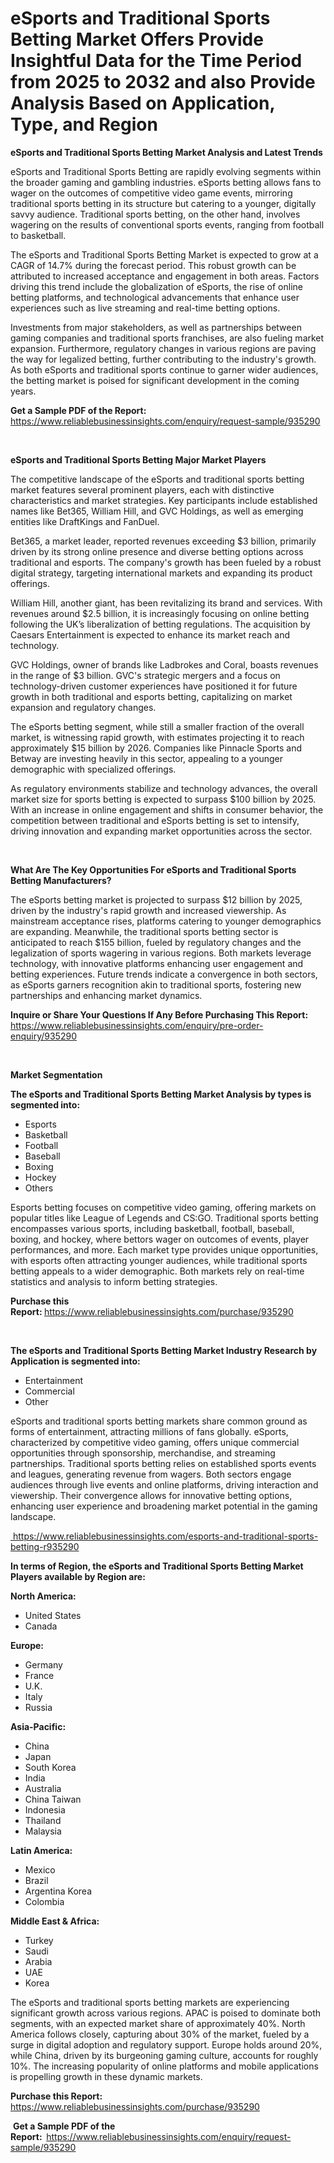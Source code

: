 <p><h1>eSports and Traditional Sports Betting Market Offers Provide Insightful Data for the Time Period from 2025 to 2032 and also Provide Analysis Based on Application, Type, and Region</h1></p><p><strong>eSports and Traditional Sports Betting Market Analysis and Latest Trends</strong></p>
<p><p>eSports and Traditional Sports Betting are rapidly evolving segments within the broader gaming and gambling industries. eSports betting allows fans to wager on the outcomes of competitive video game events, mirroring traditional sports betting in its structure but catering to a younger, digitally savvy audience. Traditional sports betting, on the other hand, involves wagering on the results of conventional sports events, ranging from football to basketball.</p><p>The eSports and Traditional Sports Betting Market is expected to grow at a CAGR of 14.7% during the forecast period. This robust growth can be attributed to increased acceptance and engagement in both areas. Factors driving this trend include the globalization of eSports, the rise of online betting platforms, and technological advancements that enhance user experiences such as live streaming and real-time betting options.</p><p>Investments from major stakeholders, as well as partnerships between gaming companies and traditional sports franchises, are also fueling market expansion. Furthermore, regulatory changes in various regions are paving the way for legalized betting, further contributing to the industry's growth. As both eSports and traditional sports continue to garner wider audiences, the betting market is poised for significant development in the coming years.</p></p>
<p><strong>Get a Sample PDF of the Report:&nbsp;</strong> <a href="https://www.reliablebusinessinsights.com/enquiry/request-sample/935290?utm_campaign=2224&utm_medium=2&utm_source=Github&utm_content=ia&utm_term=18042025&utm_id=esports-and-traditional-sports-betting">https://www.reliablebusinessinsights.com/enquiry/request-sample/935290</a></p>
<p>&nbsp;</p>
<p><strong>eSports and Traditional Sports Betting Major Market Players</strong></p>
<p><p>The competitive landscape of the eSports and traditional sports betting market features several prominent players, each with distinctive characteristics and market strategies. Key participants include established names like Bet365, William Hill, and GVC Holdings, as well as emerging entities like DraftKings and FanDuel. </p><p>Bet365, a market leader, reported revenues exceeding $3 billion, primarily driven by its strong online presence and diverse betting options across traditional and esports. The company's growth has been fueled by a robust digital strategy, targeting international markets and expanding its product offerings.</p><p>William Hill, another giant, has been revitalizing its brand and services. With revenues around $2.5 billion, it is increasingly focusing on online betting following the UK’s liberalization of betting regulations. The acquisition by Caesars Entertainment is expected to enhance its market reach and technology.</p><p>GVC Holdings, owner of brands like Ladbrokes and Coral, boasts revenues in the range of $3 billion. GVC's strategic mergers and a focus on technology-driven customer experiences have positioned it for future growth in both traditional and esports betting, capitalizing on market expansion and regulatory changes.</p><p>The eSports betting segment, while still a smaller fraction of the overall market, is witnessing rapid growth, with estimates projecting it to reach approximately $15 billion by 2026. Companies like Pinnacle Sports and Betway are investing heavily in this sector, appealing to a younger demographic with specialized offerings.</p><p>As regulatory environments stabilize and technology advances, the overall market size for sports betting is expected to surpass $100 billion by 2025. With an increase in online engagement and shifts in consumer behavior, the competition between traditional and eSports betting is set to intensify, driving innovation and expanding market opportunities across the sector.</p></p>
<p>&nbsp;</p>
<p><strong>What Are The Key Opportunities For eSports and Traditional Sports Betting Manufacturers?</strong></p>
<p><p>The eSports betting market is projected to surpass $12 billion by 2025, driven by the industry's rapid growth and increased viewership. As mainstream acceptance rises, platforms catering to younger demographics are expanding. Meanwhile, the traditional sports betting sector is anticipated to reach $155 billion, fueled by regulatory changes and the legalization of sports wagering in various regions. Both markets leverage technology, with innovative platforms enhancing user engagement and betting experiences. Future trends indicate a convergence in both sectors, as eSports garners recognition akin to traditional sports, fostering new partnerships and enhancing market dynamics.</p></p>
<p><strong>Inquire or Share Your Questions If Any Before Purchasing This Report:</strong> <a href="https://www.reliablebusinessinsights.com/enquiry/pre-order-enquiry/935290?utm_campaign=2224&utm_medium=2&utm_source=Github&utm_content=ia&utm_term=18042025&utm_id=esports-and-traditional-sports-betting">https://www.reliablebusinessinsights.com/enquiry/pre-order-enquiry/935290</a></p>
<p>&nbsp;</p>
<p><strong>Market Segmentation</strong></p>
<p><strong>The eSports and Traditional Sports Betting Market Analysis by types is segmented into:</strong></p>
<p><ul><li>Esports</li><li>Basketball</li><li>Football</li><li>Baseball</li><li>Boxing</li><li>Hockey</li><li>Others</li></ul></p>
<p><p>Esports betting focuses on competitive video gaming, offering markets on popular titles like League of Legends and CS:GO. Traditional sports betting encompasses various sports, including basketball, football, baseball, boxing, and hockey, where bettors wager on outcomes of events, player performances, and more. Each market type provides unique opportunities, with esports often attracting younger audiences, while traditional sports betting appeals to a wider demographic. Both markets rely on real-time statistics and analysis to inform betting strategies.</p></p>
<p><strong>Purchase this Report:&nbsp;</strong><a href="https://www.reliablebusinessinsights.com/purchase/935290?utm_campaign=2224&utm_medium=2&utm_source=Github&utm_content=ia&utm_term=18042025&utm_id=esports-and-traditional-sports-betting">https://www.reliablebusinessinsights.com/purchase/935290</a></p>
<p>&nbsp;</p>
<p><strong>The eSports and Traditional Sports Betting Market Industry Research by Application is segmented into:</strong></p>
<p><ul><li>Entertainment</li><li>Commercial</li><li>Other</li></ul></p>
<p><p>eSports and traditional sports betting markets share common ground as forms of entertainment, attracting millions of fans globally. eSports, characterized by competitive video gaming, offers unique commercial opportunities through sponsorship, merchandise, and streaming partnerships. Traditional sports betting relies on established sports events and leagues, generating revenue from wagers. Both sectors engage audiences through live events and online platforms, driving interaction and viewership. Their convergence allows for innovative betting options, enhancing user experience and broadening market potential in the gaming landscape.</p></p>
<p><a href="https://www.reliablebusinessinsights.com/esports-and-traditional-sports-betting-r935290?utm_campaign=2224&utm_medium=2&utm_source=Github&utm_content=ia&utm_term=18042025&utm_id=esports-and-traditional-sports-betting">&nbsp;https://www.reliablebusinessinsights.com/esports-and-traditional-sports-betting-r935290</a></p>
<p><strong>In terms of Region, the eSports and Traditional Sports Betting Market Players available by Region are:</strong></p>
<p>
    <p> <strong> North America: </strong>
        <ul>
            <li>United States</li>
            <li>Canada</li>
        </ul>
        </p> 
    <p> <strong> Europe: </strong>
        <ul>
            <li>Germany</li>
            <li>France</li>
            <li>U.K.</li>
            <li>Italy</li>
            <li>Russia</li>
        </ul>
        </p> 
    <p> <strong> Asia-Pacific: </strong>
        <ul>
            <li>China</li>
            <li>Japan</li>
            <li>South Korea</li>
            <li>India</li>
            <li>Australia</li>
            <li>China Taiwan</li>
            <li>Indonesia</li>
            <li>Thailand</li>
            <li>Malaysia</li>
        </ul>
        </p> 
    <p> <strong> Latin America: </strong>
        <ul>
            <li>Mexico</li>
            <li>Brazil</li>
            <li>Argentina Korea</li>
            <li>Colombia</li>
        </ul>
        </p> 
    <p> <strong> Middle East & Africa: </strong>
        <ul>
            <li>Turkey</li>
            <li>Saudi</li>
            <li>Arabia</li>
            <li>UAE</li>
            <li>Korea</li>
        </ul>
    </p>
    </p>
<p><p>The eSports and traditional sports betting markets are experiencing significant growth across various regions. APAC is poised to dominate both segments, with an expected market share of approximately 40%. North America follows closely, capturing about 30% of the market, fueled by a surge in digital adoption and regulatory support. Europe holds around 20%, while China, driven by its burgeoning gaming culture, accounts for roughly 10%. The increasing popularity of online platforms and mobile applications is propelling growth in these dynamic markets.</p></p>
<p><strong>Purchase this Report: </strong><a href="https://www.reliablebusinessinsights.com/purchase/935290?utm_campaign=2224&utm_medium=2&utm_source=Github&utm_content=ia&utm_term=18042025&utm_id=esports-and-traditional-sports-betting">https://www.reliablebusinessinsights.com/purchase/935290</a></p>
<p>&nbsp;<strong>Get a Sample PDF of the Report:&nbsp;&nbsp;</strong><a href="https://www.reliablebusinessinsights.com/enquiry/request-sample/935290?utm_campaign=2224&utm_medium=2&utm_source=Github&utm_content=ia&utm_term=18042025&utm_id=esports-and-traditional-sports-betting">https://www.reliablebusinessinsights.com/enquiry/request-sample/935290</a></p>
<p><strong></strong></p>
<p><p></p><p></p><p></p></p>